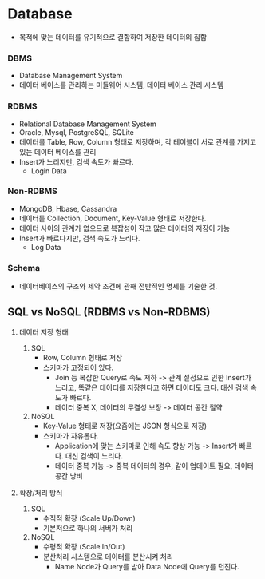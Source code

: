 # Database
* 목적에 맞는 데이터를 유기적으로 결합하여 저장한 데이터의 집합

### DBMS
* Database Management System
* 데이터 베이스를 관리하는 미들웨어 시스템, 데이터 베이스 관리 시스템

### RDBMS
* Relational Database Management System
* Oracle, Mysql, PostgreSQL, SQLite
* 데이터를 Table, Row, Column 형태로 저장하며, 각 테이블이 서로 관계를 가지고 있는 데이터 베이스를 관리
* Insert가 느리지만, 검색 속도가 빠르다. 
    * Login Data

### Non-RDBMS
* MongoDB, Hbase, Cassandra
* 데이터를 Collection, Document, Key-Value 형태로 저장한다.
* 데이터 사이의 관계가 없으므로 복잡성이 작고 많은 데이터의 저장이 가능
* Insert가 빠르다지만, 검색 속도가 느리다.
    * Log Data

### Schema
* 데이터베이스의 구조와 제약 조건에 관해 전반적인 명세를 기술한 것.

## SQL vs NoSQL (RDBMS vs Non-RDBMS)
1. 데이터 저장 형태
    1) SQL
        * Row, Column 형태로 저장
        * 스키마가 고정되어 있다.
            * Join 등 복잡한 Query로 속도 저하 -> 관계 설정으로 인한 Insert가 느리고, 똑같은 데이터를 저장한다고 하면 데이터도 크다.
            대신 검색 속도가 빠르다.
            * 데이터 중복 X, 데이터의 무결성 보장 -> 데이터 공간 절약
    2) NoSQL
        * Key-Value 형태로 저장(요즘에는 JSON 형식으로 저장)
        * 스키마가 자유롭다.
            * Application에 맞는 스키마로 인해 속도 향상 가능 -> Insert가 빠르다. 대신 검색이 느리다.
            * 데이터 중복 가능 -> 중복 데이터의 경우, 같이 업데이트 필요, 데이터 공간 낭비

2. 확장/처리 방식
    1) SQL
        * 수직적 확장 (Scale Up/Down)
        * 기본저으로 하나의 서버가 처리
    2) NoSQL
        * 수평적 확장 (Scale In/Out)
        * 분산처리 시스템으로 데이터를 분산시켜 처리
            * Name Node가 Query를 받아 Data Node에 Query를 던진다.

